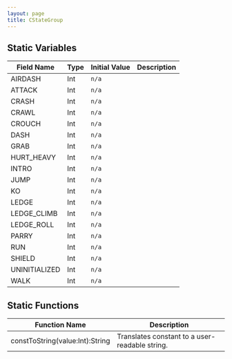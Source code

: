 ```yaml
---
layout: page
title: CStateGroup
---
```


## Static Variables

| Field Name | Type | Initial Value | Description |
| ------------ | ------ | --------------- | ------------- |
| AIRDASH | Int | `n/a` |  |
| ATTACK | Int | `n/a` |  |
| CRASH | Int | `n/a` |  |
| CRAWL | Int | `n/a` |  |
| CROUCH | Int | `n/a` |  |
| DASH | Int | `n/a` |  |
| GRAB | Int | `n/a` |  |
| HURT_HEAVY | Int | `n/a` |  |
| INTRO | Int | `n/a` |  |
| JUMP | Int | `n/a` |  |
| KO | Int | `n/a` |  |
| LEDGE | Int | `n/a` |  |
| LEDGE_CLIMB | Int | `n/a` |  |
| LEDGE_ROLL | Int | `n/a` |  |
| PARRY | Int | `n/a` |  |
| RUN | Int | `n/a` |  |
| SHIELD | Int | `n/a` |  |
| UNINITIALIZED | Int | `n/a` |  |
| WALK | Int | `n/a` |  |


## Static Functions

| Function Name | Description |
| --------------- | ------------- |
| constToString(value:Int):String | Translates constant to a user-readable string. |


